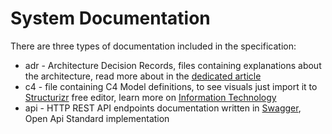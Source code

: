 # System Documentation
There are three types of documentation included in the specification:

* adr - Architecture Decision Records, files containing explanations about the architecture, read more about in the 
[dedicated article](https://www.szpak.dev/blog/architecture/adr)
* c4 - file containing C4 Model definitions, to see visuals just import it to [Structurizr](https://structurizr.com/)
free editor, learn more on [Information Technology](https://www.szpak.dev/blog/architecture/c4-model-structurizr)
* api - HTTP REST API endpoints documentation written in [Swagger](https://swagger.io/), Open Api Standard 
implementation

